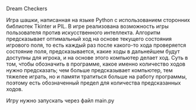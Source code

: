 Dream Checkers

Игра шашки, написанная на языке Python с использованием сторонних библиотек Tkinter и PIL.
В игре реализована возможность игры пользователя против искусственного интеллекта.
Алгоритм предсказывает оптимальный ход на основе текущего состояния игрового поля, то есть каждый раз после какого-то хода проверяется состояние поля, предсказывается, какие ходы в дальнейшем будут доступны для игрока, и на основе этого компьютер делает ход. 
Суть в том, чтобы обозначить в программе, какое именно количество ходов нужно предсказать; чем больше предсказывает компьютер, тем тяжелее играть, но и памяти тратиться больше на работу программы, поэтому есть обозначенный предел для количества предсказанных ходов.

Игру нужно запускать через файл main.py
